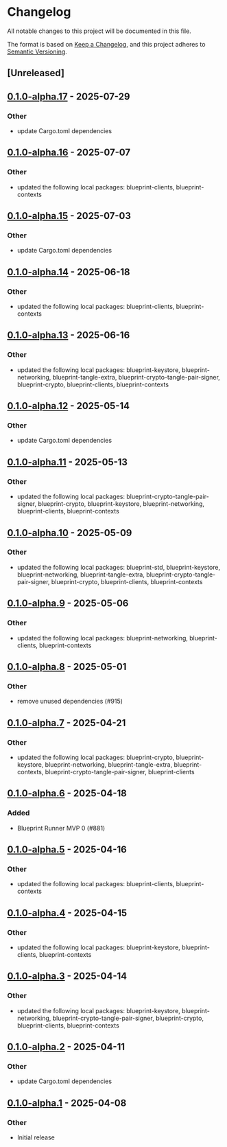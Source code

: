# Changelog

All notable changes to this project will be documented in this file.

The format is based on [Keep a Changelog](https://keepachangelog.com/en/1.0.0/),
and this project adheres to [Semantic Versioning](https://semver.org/spec/v2.0.0.html).

## [Unreleased]

## [0.1.0-alpha.17](https://github.com/tangle-network/blueprint/compare/blueprint-chain-setup-common-v0.1.0-alpha.16...blueprint-chain-setup-common-v0.1.0-alpha.17) - 2025-07-29

### Other

- update Cargo.toml dependencies

## [0.1.0-alpha.16](https://github.com/tangle-network/blueprint/compare/blueprint-chain-setup-common-v0.1.0-alpha.15...blueprint-chain-setup-common-v0.1.0-alpha.16) - 2025-07-07

### Other

- updated the following local packages: blueprint-clients, blueprint-contexts

## [0.1.0-alpha.15](https://github.com/tangle-network/blueprint/compare/blueprint-chain-setup-common-v0.1.0-alpha.14...blueprint-chain-setup-common-v0.1.0-alpha.15) - 2025-07-03

### Other

- update Cargo.toml dependencies

## [0.1.0-alpha.14](https://github.com/tangle-network/blueprint/compare/blueprint-chain-setup-common-v0.1.0-alpha.13...blueprint-chain-setup-common-v0.1.0-alpha.14) - 2025-06-18

### Other

- updated the following local packages: blueprint-clients, blueprint-contexts

## [0.1.0-alpha.13](https://github.com/tangle-network/blueprint/compare/blueprint-chain-setup-common-v0.1.0-alpha.12...blueprint-chain-setup-common-v0.1.0-alpha.13) - 2025-06-16

### Other

- updated the following local packages: blueprint-keystore, blueprint-networking, blueprint-tangle-extra, blueprint-crypto-tangle-pair-signer, blueprint-crypto, blueprint-clients, blueprint-contexts

## [0.1.0-alpha.12](https://github.com/tangle-network/blueprint/compare/blueprint-chain-setup-common-v0.1.0-alpha.11...blueprint-chain-setup-common-v0.1.0-alpha.12) - 2025-05-14

### Other

- update Cargo.toml dependencies

## [0.1.0-alpha.11](https://github.com/tangle-network/blueprint/compare/blueprint-chain-setup-common-v0.1.0-alpha.10...blueprint-chain-setup-common-v0.1.0-alpha.11) - 2025-05-13

### Other

- updated the following local packages: blueprint-crypto-tangle-pair-signer, blueprint-crypto, blueprint-keystore, blueprint-networking, blueprint-clients, blueprint-contexts

## [0.1.0-alpha.10](https://github.com/tangle-network/blueprint/compare/blueprint-chain-setup-common-v0.1.0-alpha.9...blueprint-chain-setup-common-v0.1.0-alpha.10) - 2025-05-09

### Other

- updated the following local packages: blueprint-std, blueprint-keystore, blueprint-networking, blueprint-tangle-extra, blueprint-crypto-tangle-pair-signer, blueprint-crypto, blueprint-clients, blueprint-contexts

## [0.1.0-alpha.9](https://github.com/tangle-network/blueprint/compare/blueprint-chain-setup-common-v0.1.0-alpha.8...blueprint-chain-setup-common-v0.1.0-alpha.9) - 2025-05-06

### Other

- updated the following local packages: blueprint-networking, blueprint-clients, blueprint-contexts

## [0.1.0-alpha.8](https://github.com/tangle-network/blueprint/compare/blueprint-chain-setup-common-v0.1.0-alpha.7...blueprint-chain-setup-common-v0.1.0-alpha.8) - 2025-05-01

### Other

- remove unused dependencies (#915)

## [0.1.0-alpha.7](https://github.com/tangle-network/blueprint/compare/blueprint-chain-setup-common-v0.1.0-alpha.6...blueprint-chain-setup-common-v0.1.0-alpha.7) - 2025-04-21

### Other

- updated the following local packages: blueprint-crypto, blueprint-keystore, blueprint-networking, blueprint-tangle-extra, blueprint-contexts, blueprint-crypto-tangle-pair-signer, blueprint-clients

## [0.1.0-alpha.6](https://github.com/tangle-network/blueprint/compare/blueprint-chain-setup-common-v0.1.0-alpha.5...blueprint-chain-setup-common-v0.1.0-alpha.6) - 2025-04-18

### Added

- Blueprint Runner MVP 0 (#881)

## [0.1.0-alpha.5](https://github.com/tangle-network/blueprint/compare/blueprint-chain-setup-common-v0.1.0-alpha.4...blueprint-chain-setup-common-v0.1.0-alpha.5) - 2025-04-16

### Other

- updated the following local packages: blueprint-clients, blueprint-contexts

## [0.1.0-alpha.4](https://github.com/tangle-network/blueprint/compare/blueprint-chain-setup-common-v0.1.0-alpha.3...blueprint-chain-setup-common-v0.1.0-alpha.4) - 2025-04-15

### Other

- updated the following local packages: blueprint-keystore, blueprint-clients, blueprint-contexts

## [0.1.0-alpha.3](https://github.com/tangle-network/blueprint/compare/blueprint-chain-setup-common-v0.1.0-alpha.2...blueprint-chain-setup-common-v0.1.0-alpha.3) - 2025-04-14

### Other

- updated the following local packages: blueprint-keystore, blueprint-networking, blueprint-crypto-tangle-pair-signer, blueprint-crypto, blueprint-clients, blueprint-contexts

## [0.1.0-alpha.2](https://github.com/tangle-network/blueprint/compare/blueprint-chain-setup-common-v0.1.0-alpha.1...blueprint-chain-setup-common-v0.1.0-alpha.2) - 2025-04-11

### Other

- update Cargo.toml dependencies

## [0.1.0-alpha.1](https://github.com/tangle-network/blueprint/releases/tag/blueprint-chain-setup-common-v0.1.0-alpha.1) - 2025-04-08

### Other

- Initial release
